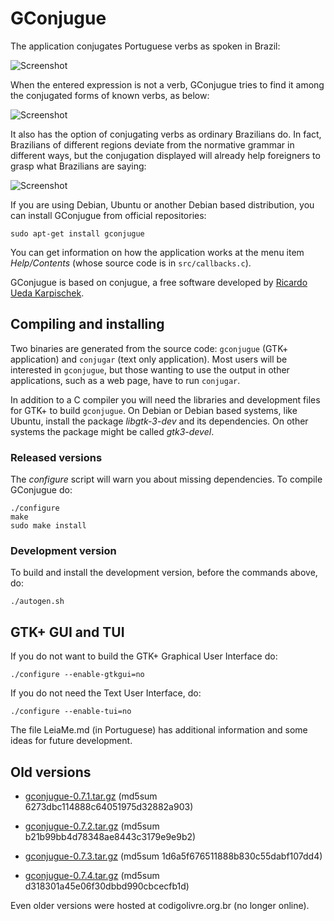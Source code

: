 # GConjugue

The application conjugates Portuguese verbs as spoken in Brazil:

![Screenshot](https://raw.githubusercontent.com/jalvesaq/gconjugue/master/screenshot_pt.png "Screenshot")

When the entered expression is not a verb, GConjugue tries to find it among
the conjugated forms of known verbs, as below:

![Screenshot](https://raw.githubusercontent.com/jalvesaq/gconjugue/master/screenshot_en.png "Screenshot")

It also has the option of conjugating verbs as ordinary Brazilians do. In
fact, Brazilians of different regions deviate from the normative grammar in
different ways, but the conjugation displayed will already help foreigners to
grasp what Brazilians are saying:

![Screenshot](https://raw.githubusercontent.com/jalvesaq/gconjugue/master/screenshot_br.png "Screenshot")

If you are using Debian, Ubuntu or another Debian based distribution, you can
install GConjugue from official repositories:

```
sudo apt-get install gconjugue
```

You can get information on how the application works at the menu item
*Help/Contents* (whose source code is in `src/callbacks.c`).

GConjugue is based on conjugue, a free software developed by
[Ricardo Ueda Karpischek](http://www.ime.usp.br/~ueda/br.ispell/conjugue.html).


## Compiling and installing

Two binaries are generated from the source code: `gconjugue` (GTK+
application) and `conjugar` (text only application). Most users will be
interested in `gconjugue`, but those wanting to use the output in other
applications, such as a web page, have to run `conjugar`.

In addition to a C compiler you will need the libraries and development files
for GTK+ to build `gconjugue`. On Debian or Debian based systems, like Ubuntu,
install the package *libgtk-3-dev* and its dependencies. On other systems the
package might be called *gtk3-devel*.
  
### Released versions


The *configure* script will warn you about missing dependencies. 
To compile GConjugue do:
  
```
./configure
make
sudo make install
```

### Development version

To build and install the development version, before the commands above, do:

```
./autogen.sh
```

## GTK+ GUI and TUI

If you do not want to build the GTK+ Graphical User Interface do:

```
./configure --enable-gtkgui=no
```

If you do not need the Text User Interface, do:

```
./configure --enable-tui=no
```

The file LeiaMe.md (in Portuguese) has additional information and some ideas
for future development.

## Old versions

   - [gconjugue-0.7.1.tar.gz](https://drive.google.com/uc?export=download&id=0ByMBQcSs9G7KdloxWGRUbDgzXzA) (md5sum 6273dbc114888c64051975d32882a903)

   - [gconjugue-0.7.2.tar.gz](https://drive.google.com/uc?export=download&id=0ByMBQcSs9G7KeXRLbVptejQ2LW8) (md5sum b21b99bb4d78348ae8443c3179e9e9b2)

   - [gconjugue-0.7.3.tar.gz](https://drive.google.com/uc?export=download&id=0ByMBQcSs9G7KaDE1M2pxNHFiTTg) (md5sum 1d6a5f676511888b830c55dabf107dd4)

   - [gconjugue-0.7.4.tar.gz](https://drive.google.com/uc?export=download&id=0ByMBQcSs9G7KaTlZVmJoZXpVLTA) (md5sum d318301a45e06f30dbbd990cbcecfb1d)

Even older versions were hosted at codigolivre.org.br (no longer online).
